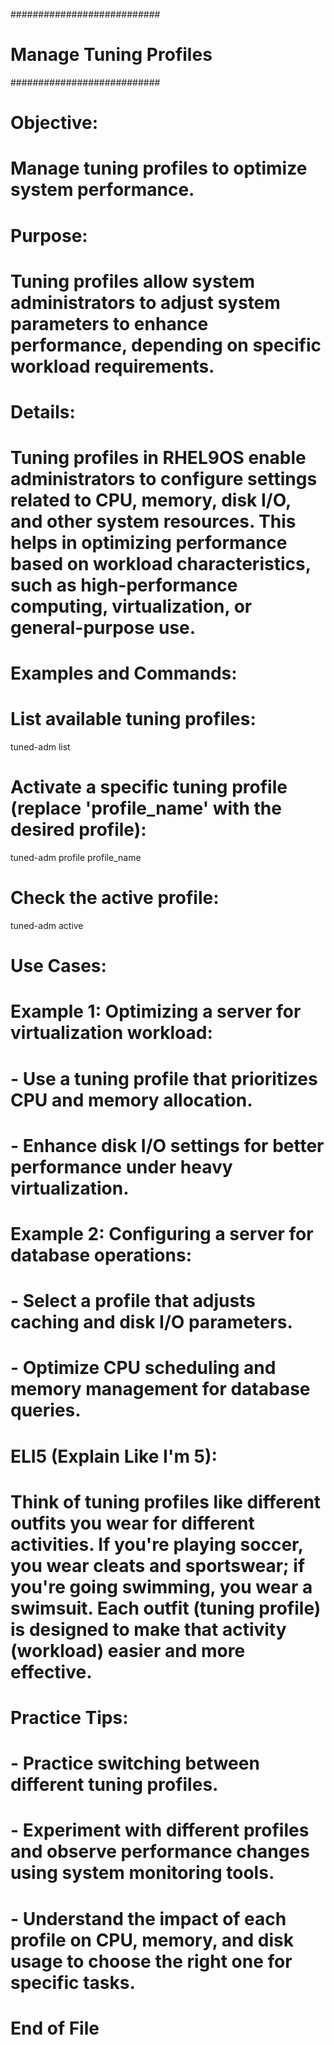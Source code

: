 ###########################
# Manage Tuning Profiles #
###########################

# Objective:
# Manage tuning profiles to optimize system performance.

# Purpose:
# Tuning profiles allow system administrators to adjust system parameters to enhance performance, depending on specific workload requirements.

# Details:
# Tuning profiles in RHEL9OS enable administrators to configure settings related to CPU, memory, disk I/O, and other system resources. This helps in optimizing performance based on workload characteristics, such as high-performance computing, virtualization, or general-purpose use.

# Examples and Commands:
# List available tuning profiles:
tuned-adm list

# Activate a specific tuning profile (replace 'profile_name' with the desired profile):
tuned-adm profile profile_name

# Check the active profile:
tuned-adm active

# Use Cases:
# Example 1: Optimizing a server for virtualization workload:
# - Use a tuning profile that prioritizes CPU and memory allocation.
# - Enhance disk I/O settings for better performance under heavy virtualization.

# Example 2: Configuring a server for database operations:
# - Select a profile that adjusts caching and disk I/O parameters.
# - Optimize CPU scheduling and memory management for database queries.

# ELI5 (Explain Like I'm 5):
# Think of tuning profiles like different outfits you wear for different activities. If you're playing soccer, you wear cleats and sportswear; if you're going swimming, you wear a swimsuit. Each outfit (tuning profile) is designed to make that activity (workload) easier and more effective.

# Practice Tips:
# - Practice switching between different tuning profiles.
# - Experiment with different profiles and observe performance changes using system monitoring tools.
# - Understand the impact of each profile on CPU, memory, and disk usage to choose the right one for specific tasks.

# End of File

